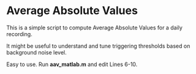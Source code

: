 # Average Absolute Values

This is a simple script to compute Average Absolute Values for a daily recording. 

It might be useful to understand and tune triggering thresholds based on background noise level. 



Easy to use. Run **aav_matlab.m** and edit Lines 6-10. 